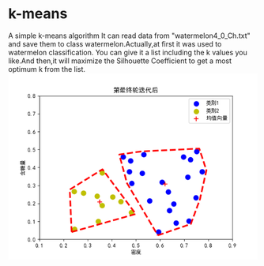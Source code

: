 # k-means
A simple k-means algorithm
It can read data from "watermelon4_0_Ch.txt" and save them to class watermelon.Actually,at first it was used to watermelon classification.
You can give it a list including the k values you like.And then,it will maximize the Silhouette Coefficient to get a most optimum k from the list.
![效果图](https://github.com/arturia-Xayah/k-means/blob/master/Figure_1.png)
